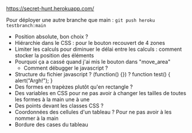 https://secret-hunt.herokuapp.com/

Pour déployer une autre branche que main :
`git push heroku testbranch:main`

- Position absolute, bon choix ?
- Hiérarchie dans le CSS : pour le bouton recouvert de 4 zones
- Limiter les calculs pour diminuer le délai entre les calculs : comment stocker la position des éléments
- Pourquoi ça a cassé quand j'ai mis le bouton dans "move_area"
  - Comment débugger le javascript ?
- Structure du fichier javascript ? (function() {}) ? function test() { alert("Argh!"); }
- Des formes en trapèzes plutôt qu'en rectangle ?
- Des variables en CSS pour ne pas avoir à changer les tailles de toutes les formes à la main une à une
- Des points devant les classes CSS ?
- Coordonnées des cellules d'un tableau ? Pour ne pas avoir à les nommer à la main
- Bordure des cases du tableau